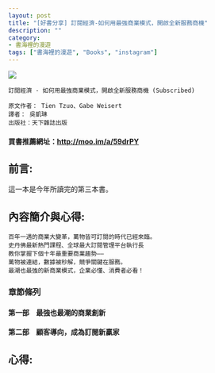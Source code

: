 ```yaml
---
layout: post
title: "[好書分享] 訂閱經濟-如何用最強商業模式，開啟全新服務商機"
description: ""
category: 
- 書海裡的漫遊
tags: ["書海裡的漫遊", "Books", "instagram"]
---
```


<div><a href="http://moo.im/a/59drPY" title="訂閱經濟"><img src="https://cdn.readmoo.com/cover/ea/klcinhi_210x315.jpg?v=0"></a></div>

```
訂閱經濟 - 如何用最強商業模式，開啟全新服務商機 (Subscribed)

原文作者： Tien Tzuo、Gabe Weisert  
譯者： 吳凱琳  
出版社：天下雜誌出版 
```

#### 買書推薦網址：<http://moo.im/a/59drPY>

## 前言:

這一本是今年所讀完的第三本書。  



## 內容簡介與心得:

```
百年一遇的商業大變革，萬物皆可訂閱的時代已經來臨。
史丹佛最新熱門課程、全球最大訂閱管理平台執行長
教你掌握下個十年最重要商業趨勢——
萬物被連結，數據被秒解，競爭關鍵在服務。
最潮也最強的新商業模式，企業必懂、消費者必看！
```

### 章節條列

#### 第一部　最強也最潮的商業創新

#### 第二部　顧客導向，成為訂閱新贏家





## 心得:


